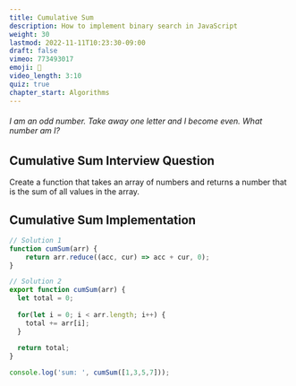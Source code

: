 ```yaml
---
title: Cumulative Sum
description: How to implement binary search in JavaScript
weight: 30
lastmod: 2022-11-11T10:23:30-09:00
draft: false
vimeo: 773493017
emoji: 🥣
video_length: 3:10
quiz: true
chapter_start: Algorithms
---
```


<quiz-modal options="Four:Six:Seven:Eleven" answer="Seven" prize="11">
  <h6>I am an odd number. Take away one letter and I become even. What number am I?</h6>
</quiz-modal>

## Cumulative Sum Interview Question

Create a function that takes an array of numbers and returns a number that is the sum of all values in the array.

## Cumulative Sum Implementation

```js
// Solution 1
function cumSum(arr) {
    return arr.reduce((acc, cur) => acc + cur, 0);
}

// Solution 2
export function cumSum(arr) {
  let total = 0;
  
  for(let i = 0; i < arr.length; i++) {
    total += arr[i];
  } 
  
  return total;
}

console.log('sum: ', cumSum([1,3,5,7]));
```